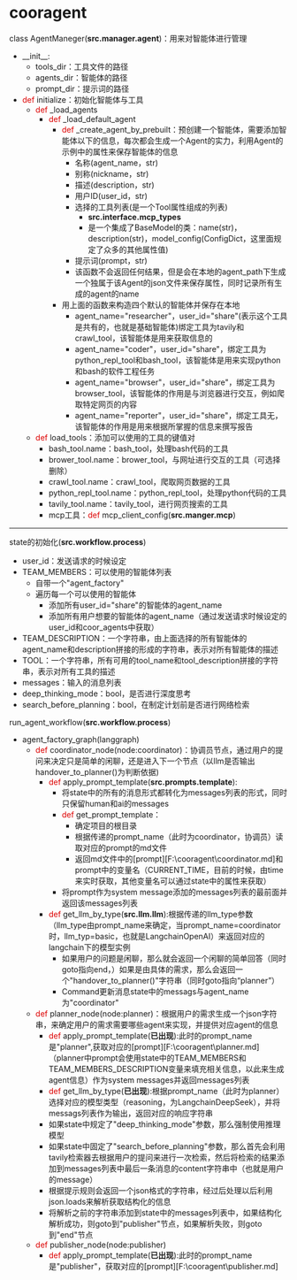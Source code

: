 # cooragent

class AgentManeger(**src.manager.agent**)：用来对智能体进行管理

- \_\_init_\_\:
  - tools_dir：工具文件的路径
  - agents_dir：智能体的路径
  - prompt_dir：提示词的路径
- <font color="#dd0000">def</font> initialize：初始化智能体与工具
  - <font color="#dd0000">def</font> _load_agents
    - <font color="#dd0000">def</font> _load_default_agent
      - <font color="#dd0000">def</font> _create_agent_by_prebuilt：预创建一个智能体，需要添加智能体以下的信息，每次都会生成一个Agent的实力，利用Agent的示例中的属性来保存智能体的信息
        - 名称(agent_name，str)
        - 别称(nickname，str)
        - 描述(description，str)
        - 用户ID(user_id，str)
        - 选择的工具列表(是一个Tool属性组成的列表)
          - **src.interface.mcp_types**
          - 是一个集成了BaseModel的类：name(str)，description(str)，model_config(ConfigDict，这里面规定了众多的其他属性值)
        - 提示词(prompt，str)
        - 该函数不会返回任何结果，但是会在本地的agent_path下生成一个独属于该Agent的json文件来保存属性，同时记录所有生成的agent的name
      - 用上面的函数来构造四个默认的智能体并保存在本地
        - agent_name="researcher"，user_id="share"(表示这个工具是共有的，也就是基础智能体)绑定工具为tavily和crawl_tool，该智能体是用来获取信息的
        - agent_name="coder"，user_id="share"，绑定工具为python_repl_tool和bash_tool，该智能体是用来实现python和bash的软件工程任务
        - agent_name="browser"，user_id="share"，绑定工具为browser_tool，该智能体的作用是与浏览器进行交互，例如爬取特定网页的内容
        - agent_name="reporter"，user_id="share"，绑定工具无，该智能体的作用是用来根据所掌握的信息来撰写报告
  - <font color="#dd0000">def</font> load_tools：添加可以使用的工具的键值对
    - bash_tool.name：bash_tool，处理bash代码的工具
    - brower_tool.name：brower_tool，与网址进行交互的工具（可选择删除）
    - crawl_tool.name：crawl_tool，爬取网页数据的工具
    - python_repl_tool.name：python_repl_tool，处理python代码的工具
    - tavily_tool.name：tavily_tool，进行网页搜索的工具
    - mcp工具：<font color="#dd0000">def</font> mcp_client_config(**src.manger.mcp**)



---

state的初始化(**src.workflow.process**)

- user_id：发送请求的时候设定
- TEAM_MEMBERS：可以使用的智能体列表
  - 自带一个"agent_factory"
  - 遍历每一个可以使用的智能体
    - 添加所有user_id="share"的智能体的agent_name
    - 添加所有用户想要的智能体的agent_name（通过发送请求时候设定的user_id和coor_agents中获取）
- TEAM_DESCRIPTION：一个字符串，由上面选择的所有智能体的agent_name和description拼接的形成的字符串，表示对所有智能体的描述
- TOOL：一个字符串，所有可用的tool_name和tool_description拼接的字符串，表示对所有工具的描述
- messages：输入的消息列表
- deep_thinking_mode：bool，是否进行深度思考
- search_before_planning：bool，在制定计划前是否进行网络检索



run_agent_workflow(**src.workflow.process**)

- agent_factory_graph(langgraph)
  - <font color="#dd0000">def</font> coordinator_node(node:coordinator)：协调员节点，通过用户的提问来决定只是简单的闲聊，还是进入下一个节点（以llm是否输出handover_to_planner()为判断依据)
    - <font color="#dd0000">def</font> apply_prompt_template(**src.prompts.template**):
      - 将state中的所有的消息形式都转化为messages列表的形式，同时只保留human和ai的messages
      - <font color="#dd0000">def</font> get_prompt_template：
        - 确定项目的根目录
        - 根据传递的prompt_name（此时为coordinator，协调员）读取对应的prompt的md文件
        - 返回md文件中的[prompt][F:\cooragent\coordinator.md]和prompt中的变量名（CURRENT_TIME，目前的时候，由time来实时获取，其他变量名可以通过state中的属性来获取）
      - 将prompt作为system message添加的messages列表的最前面并返回该messages列表
    - <font color="#dd0000">def</font> get_llm_by_type(**src.llm.llm**):根据传递的llm_type参数（llm_type由prompt_name来确定，当prompt_name=coordinator时，llm_typ=basic，也就是LangchainOpenAI）来返回对应的langchain下的模型实例
      - 如果用户的问题是闲聊，那么就会返回一个闲聊的简单回答（同时goto指向end，）如果是由具体的需求，那么会返回一个"handover_to_planner()"字符串（同时goto指向“planner”）
      - Command更新消息state中的messags与agent_name为"coordinator"
  - <font color="#dd0000">def</font> planner_node(node:planner)：根据用户的需求生成一个json字符串，来确定用户的需求需要哪些agent来实现，并提供对应agent的信息
    - <font color="#dd0000">def</font> apply_prompt_template(**已出现**):此时的prompt_name是"planner",获取对应的[prompt][F:\cooragent\planner.md]（planner中prompt会使用state中的TEAM_MEMBERS和TEAM_MEMBERS_DESCRIPTION变量来填充相关信息，以此来生成agent信息）作为system messages并返回messages列表
    - <font color="#dd0000">def</font> get_llm_by_type(**已出现**):根据prompt_name（此时为planner）选择对应的模型类型（reasoning，为LangchainDeepSeek），并将messags列表作为输出，返回对应的响应字符串
    - 如果state中规定了"deep_thinking_mode"参数，那么强制使用推理模型
    - 如果state中固定了"search_before_planning"参数，那么首先会利用tavily检索器去根据用户的提问来进行一次检索，然后将检索的结果添加到messages列表中最后一条消息的content字符串中（也就是用户的message）
    - 根据提示规则会返回一个json格式的字符串，经过后处理以后利用json.loads来解析获取结构化的信息
    - 将解析之前的字符串添加到state中的messages列表中，如果结构化解析成功，则goto到"publisher"节点，如果解析失败，则goto到"end"节点
  - <font color="#dd0000">def</font> publisher_node(node:publisher)
    - <font color="#dd0000">def</font> apply_prompt_template(**已出现**):此时的prompt_name是"publisher"，获取对应的[prompt][F:\cooragent\publisher.md]
